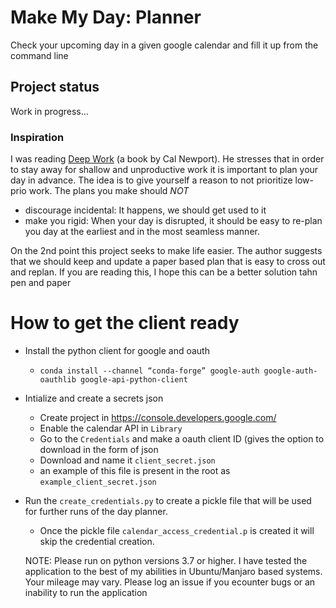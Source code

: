 # Make My Day: Planner
Check your upcoming day in a given google calendar and fill it up from the command line

## Project status

Work in progress...

### Inspiration
I was reading [Deep Work](https://www.amazon.com/Cal-Newport/e/B001IGNR0U) (a book by Cal Newport). He stresses that in order to stay away for shallow and unproductive work it is important to plan your day in advance. The idea is to give yourself a reason to not prioritize low-prio work. The plans you make should *NOT*
- discourage incidental: It happens, we should get used to it
- make you rigid: When your day is disrupted, it should be easy to re-plan you day at the earliest and in the most seamless manner.

On the 2nd point this project seeks to make life easier. The author suggests
that we should keep and update a paper based plan that is easy to cross out and replan.
If you are reading this, I hope this can be a better solution tahn pen and paper


# How to get the client ready

* Install the python client for google and oauth
  * `conda install --channel “conda-forge” google-auth google-auth-oauthlib google-api-python-client`
* Intialize and create a secrets json
  * Create project in https://console.developers.google.com/
  * Enable the calendar API in `Library`
  * Go to the `Credentials` and make a oauth client ID (gives the option to download in the form of json
  * Download and name it `client_secret.json`
  * an example of this file is present in the root as `example_client_secret.json`
* Run the `create_credentials.py` to create a pickle file that will be used for further runs of the day planner.
  * Once the pickle file `calendar_access_credential.p` is created it will skip the credential creation.

  NOTE: Please run on python versions 3.7 or higher. I have tested the application to the best of my abilities in Ubuntu/Manjaro based systems. Your mileage may vary. Please log an issue if you ecounter bugs or an inability to run the application